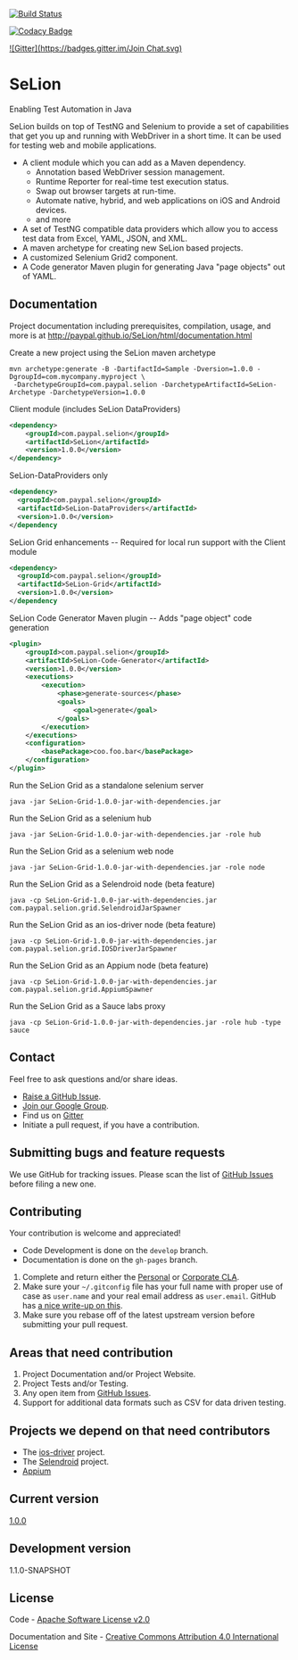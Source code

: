 [![Build Status](https://travis-ci.org/paypal/SeLion.svg?branch=develop)](https://travis-ci.org/paypal/SeLion)

[![Codacy Badge](https://api.codacy.com/project/badge/grade/a885c7bf48794b27aa72dfe8e85ee22b)](https://www.codacy.com/app/SeLion/paypal-SeLion)

[![Gitter](https://badges.gitter.im/Join Chat.svg)](https://gitter.im/paypal/SeLion?utm_source=badge&utm_medium=badge&utm_campaign=pr-badge&utm_content=badge)



SeLion
=======
Enabling Test Automation in Java

SeLion builds on top of TestNG and Selenium to provide a set of capabilities that get you up and running with WebDriver in a short time. It can be used for testing web and mobile applications.

- A client module which you can add as a Maven dependency.
  - Annotation based WebDriver session management.
  - Runtime Reporter for real-time test execution status.
  - Swap out browser targets at run-time.
  - Automate native, hybrid, and web applications on iOS and Android devices.
  - and more
- A set of TestNG compatible data providers which allow you to access test data from
  Excel, YAML, JSON, and XML.
- A maven archetype for creating new SeLion based projects.
- A customized Selenium Grid2 component.
- A Code generator Maven plugin for generating Java "page objects" out of YAML.

Documentation
-------------
Project documentation including prerequisites, compilation, usage, and more is at http://paypal.github.io/SeLion/html/documentation.html

Create a new project using the SeLion maven archetype
```
mvn archetype:generate -B -DartifactId=Sample -Dversion=1.0.0 -DgroupId=com.mycompany.myproject \
 -DarchetypeGroupId=com.paypal.selion -DarchetypeArtifactId=SeLion-Archetype -DarchetypeVersion=1.0.0
```

Client module (includes SeLion DataProviders)
```xml
<dependency>
    <groupId>com.paypal.selion</groupId>
    <artifactId>SeLion</artifactId>
    <version>1.0.0</version>
</dependency>
```

SeLion-DataProviders only
```xml
<dependency>
  <groupId>com.paypal.selion</groupId>
  <artifactId>SeLion-DataProviders</artifactId>
  <version>1.0.0</version>
</dependency
```

SeLion Grid enhancements -- Required for local run support with the Client module
```xml
<dependency>
  <groupId>com.paypal.selion</groupId>
  <artifactId>SeLion-Grid</artifactId>
  <version>1.0.0</version>
</dependency
```

SeLion Code Generator Maven plugin -- Adds "page object" code generation
```xml
<plugin>
    <groupId>com.paypal.selion</groupId>
    <artifactId>SeLion-Code-Generator</artifactId>
    <version>1.0.0</version>
    <executions>
        <execution>
            <phase>generate-sources</phase>
            <goals>
                <goal>generate</goal>
            </goals>
        </execution>
    </executions>
    <configuration>
        <basePackage>coo.foo.bar</basePackage>
    </configuration>
</plugin>
```

Run the SeLion Grid as a standalone selenium server
```
java -jar SeLion-Grid-1.0.0-jar-with-dependencies.jar
```
Run the SeLion Grid as a selenium hub
```
java -jar SeLion-Grid-1.0.0-jar-with-dependencies.jar -role hub
```
Run the SeLion Grid as a selenium web node
```
java -jar SeLion-Grid-1.0.0-jar-with-dependencies.jar -role node
```
Run the SeLion Grid as a Selendroid node (beta feature)
```
java -cp SeLion-Grid-1.0.0-jar-with-dependencies.jar com.paypal.selion.grid.SelendroidJarSpawner
```
Run the SeLion Grid as an ios-driver node (beta feature)
```
java -cp SeLion-Grid-1.0.0-jar-with-dependencies.jar com.paypal.selion.grid.IOSDriverJarSpawner
```
Run the SeLion Grid as an Appium node (beta feature)
```
java -cp SeLion-Grid-1.0.0-jar-with-dependencies.jar com.paypal.selion.grid.AppiumSpawner
```
Run the SeLion Grid as a Sauce labs proxy
```
java -cp SeLion-Grid-1.0.0-jar-with-dependencies.jar -role hub -type sauce
```

Contact
-------
Feel free to ask questions and/or share ideas.

- [Raise a GitHub Issue](https://github.com/paypal/SeLion/issues).
- [Join our Google Group](https://groups.google.com/forum/#!forum/selion).
- Find us on [Gitter](https://gitter.im/paypal/SeLion)
- Initiate a pull request, if you have a contribution.

Submitting bugs and feature requests
------------------------------------
We use GitHub for tracking issues. Please scan the list of [GitHub Issues](https://github.com/paypal/SeLion/issues) before filing a new one.

Contributing
-------------
Your contribution is welcome and appreciated!

- Code Development is done on the <code>develop</code> branch. 
- Documentation is done on the <code>gh-pages</code> branch.

1. Complete and return either the [Personal](https://docs.google.com/forms/d/1wKMEHtrkxj0BU0W_3m0pEPVsoVJxj2yygC91YoIuX3I/viewform) or [Corporate CLA](https://docs.google.com/forms/d/1nw0gefZNgBHaMfC-YaDKnHUPnI7vqcUMsrQgjjt8Q8A/viewform).
2. Make sure your <code>~/.gitconfig</code> file has your full name with proper use of case as <code>user.name</code> and your real email address as <code>user.email</code>. GitHub has [a nice write-up on this](https://help.github.com/articles/setting-your-username-in-git).
3. Make sure you rebase off of the latest upstream version before submitting your pull request.

Areas that need contribution
-----------------------------
1. Project Documentation and/or Project Website.
2. Project Tests and/or Testing.
3. Any open item from [GitHub Issues](https://github.com/paypal/SeLion/issues).
4. Support for additional data formats such as CSV for data driven testing.

Projects we depend on that need contributors
---------------------------------------------
- The [ios-driver](https://ios-driver.github.io/ios-driver/) project.
- The [Selendroid](http://selendroid.io/) project.
- [Appium](http://appium.io/)

Current version
---------------
[1.0.0](http://search.maven.org/#search%7Cga%7C1%7Cselion)

Development version
-------------------
1.1.0-SNAPSHOT

License
-----------
Code - [Apache Software License v2.0](http://www.apache.org/licenses/LICENSE-2.0)

Documentation and Site - [Creative Commons Attribution 4.0 International License](http://creativecommons.org/licenses/by/4.0/deed.en_US)
